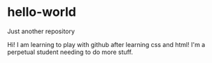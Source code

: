 # hello-world
Just another repository

Hi! I am learning to play with github after learning css and html!
I'm a perpetual student needing to do more stuff.
